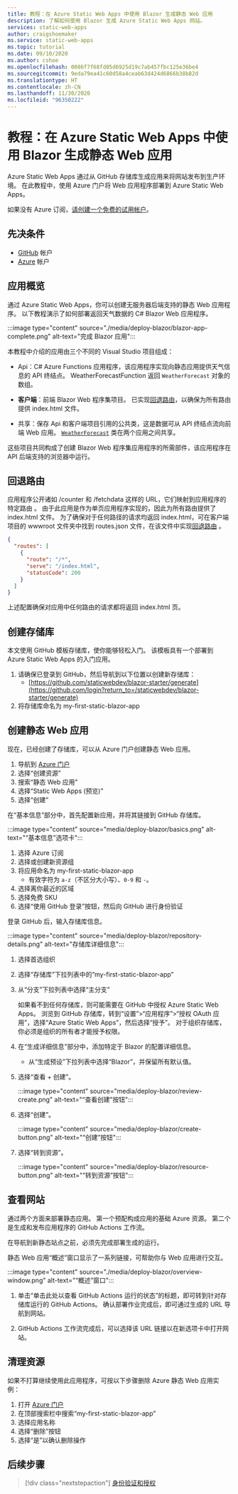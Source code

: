 ```yaml
---
title: 教程：在 Azure Static Web Apps 中使用 Blazor 生成静态 Web 应用
description: 了解如何使用 Blazor 生成 Azure Static Web Apps 网站。
services: static-web-apps
author: craigshoemaker
ms.service: static-web-apps
ms.topic: tutorial
ms.date: 09/10/2020
ms.author: cshoe
ms.openlocfilehash: 0086f7f68fd05d6925d19c7ab457fbc125e36be4
ms.sourcegitcommit: 9eda79ea41c60d58a4ceab63d424d6866b38b82d
ms.translationtype: HT
ms.contentlocale: zh-CN
ms.lasthandoff: 11/30/2020
ms.locfileid: "96350222"
---
```

# <a name="tutorial-building-a-static-web-app-with-blazor-in-azure-static-web-apps"></a>教程：在 Azure Static Web Apps 中使用 Blazor 生成静态 Web 应用

Azure Static Web Apps 通过从 GitHub 存储库生成应用来将网站发布到生产环境。 在此教程中，使用 Azure 门户将 Web 应用程序部署到 Azure Static Web Apps。

如果没有 Azure 订阅，[请创建一个免费的试用帐户](https://azure.microsoft.com/free)。

## <a name="prerequisites"></a>先决条件

- [GitHub](https://github.com) 帐户
- [Azure](https://portal.azure.com) 帐户

## <a name="application-overview"></a>应用概览

通过 Azure Static Web Apps，你可以创建无服务器后端支持的静态 Web 应用程序。 以下教程演示了如何部署返回天气数据的 C# Blazor Web 应用程序。

:::image type="content" source="./media/deploy-blazor/blazor-app-complete.png" alt-text="完成 Blazor 应用":::

本教程中介绍的应用由三个不同的 Visual Studio 项目组成：

- Api：C# Azure Functions 应用程序，该应用程序实现向静态应用提供天气信息的 API 终结点。 WeatherForecastFunction 返回 `WeatherForecast` 对象的数组。

- **客户端**：前端 Blazor Web 程序集项目。 已实现[回退路由](#fallback-route)，以确保为所有路由提供 index.html 文件。

- 共享：保存 Api 和客户端项目引用的公共类，这是数据可从 API 终结点流向前端 Web 应用。 [`WeatherForecast`](https://github.com/staticwebdev/blazor-starter/blob/main/Shared/WeatherForecast.cs) 类在两个应用之间共享。

这些项目共同构成了创建 Blazor Web 程序集应用程序的所需部件，该应用程序在 API 后端支持的浏览器中运行。

## <a name="fallback-route"></a>回退路由

应用程序公开诸如 /counter 和 /fetchdata 这样的 URL，它们映射到应用程序的特定路由 。 由于此应用是作为单页应用程序实现的，因此为所有路由提供了 index.html 文件。 为了确保对于任何路径的请求均返回 index.html，可在客户端项目的 wwwroot 文件夹中找到 routes.json 文件，在该文件中实现[回退路由](./routes.md#fallback-routes)  。

```json
{
  "routes": [
    {
      "route": "/*",
      "serve": "/index.html",
      "statusCode": 200
    }
  ]
}
```

上述配置确保对应用中任何路由的请求都将返回 index.html 页。

## <a name="create-a-repository"></a>创建存储库

本文使用 GitHub 模板存储库，使你能够轻松入门。 该模板具有一个部署到 Azure Static Web Apps 的入门应用。

1. 请确保已登录到 GitHub，然后导航到以下位置以创建新存储库：
    - [https://github.com/staticwebdev/blazor-starter/generate](https://github.com/login?return_to=/staticwebdev/blazor-starter/generate)
1. 将存储库命名为 my-first-static-blazor-app

## <a name="create-a-static-web-app"></a>创建静态 Web 应用

现在，已经创建了存储库，可以从 Azure 门户创建静态 Web 应用。

1. 导航到 [Azure 门户](https://portal.azure.com)
1. 选择“创建资源”
1. 搜索“静态 Web 应用”
1. 选择“Static Web Apps (预览)”
1. 选择“创建”

在“基本信息”部分中，首先配置新应用，并将其链接到 GitHub 存储库。

:::image type="content" source="media/deploy-blazor/basics.png" alt-text="“基本信息”选项卡":::

1. 选择 Azure 订阅
1. 选择或创建新资源组
1. 将应用命名为 my-first-static-blazor-app
    - 有效字符为 `a-z`（不区分大小写）、`0-9` 和 `-`。
1. 选择离你最近的区域
1. 选择免费 SKU
1. 选择“使用 GitHub 登录”按钮，然后向 GitHub 进行身份验证

登录 GitHub 后，输入存储库信息。

:::image type="content" source="media/deploy-blazor/repository-details.png" alt-text="存储库详细信息":::

1. 选择首选组织
1. 选择“存储库”下拉列表中的“my-first-static-blazor-app”
1. 从“分支”下拉列表中选择“主分支”

    如果看不到任何存储库，则可能需要在 GitHub 中授权 Azure Static Web Apps。 浏览到 GitHub 存储库，转到“设置”>“应用程序”>“授权 OAuth 应用”，选择“Azure Static Web Apps”，然后选择“授予”。 对于组织存储库，你必须是组织的所有者才能授予权限。

1. 在“生成详细信息”部分中，添加特定于 Blazor 的配置详细信息。

    - 从“生成预设”下拉列表中选择“Blazor”，并保留所有默认值。

1. 选择“查看 + 创建”。

    :::image type="content" source="media/deploy-blazor/review-create.png" alt-text="“查看创建”按钮":::

1. 选择“创建”。

    :::image type="content" source="media/deploy-blazor/create-button.png" alt-text="“创建”按钮":::

1. 选择“转到资源”。

    :::image type="content" source="media/deploy-blazor/resource-button.png" alt-text="“转到资源”按钮":::

## <a name="view-the-website"></a>查看网站

通过两个方面来部署静态应用。 第一个预配构成应用的基础 Azure 资源。 第二个是生成和发布应用程序的 GitHub Actions 工作流。

在导航到新静态站点之前，必须先完成部署生成的运行。

静态 Web 应用“概述”窗口显示了一系列链接，可帮助你与 Web 应用进行交互。

:::image type="content" source="./media/deploy-blazor/overview-window.png" alt-text="“概述”窗口":::

1. 单击“单击此处以查看 GitHub Actions 运行的状态”的标题，即可转到针对存储库运行的 GitHub Actions。 确认部署作业完成后，即可通过生成的 URL 导航到网站。

2. GitHub Actions 工作流完成后，可以选择该 URL 链接以在新选项卡中打开网站。

## <a name="clean-up-resources"></a>清理资源

如果不打算继续使用此应用程序，可按以下步骤删除 Azure 静态 Web 应用实例：

1. 打开 [Azure 门户](https://portal.azure.com)
1. 在顶部搜索栏中搜索“my-first-static-blazor-app”
1. 选择应用名称
1. 选择“删除”按钮
1. 选择“是”以确认删除操作

## <a name="next-steps"></a>后续步骤

> [!div class="nextstepaction"]
> [身份验证和授权](./authentication-authorization.md)
